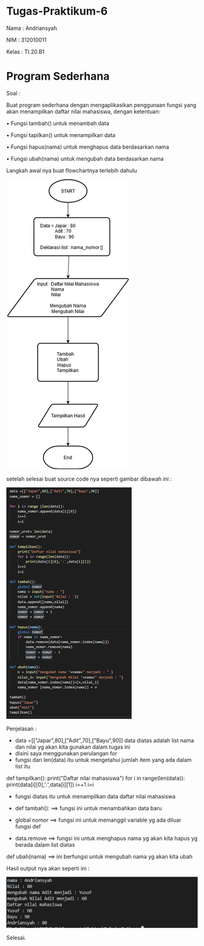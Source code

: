 # Tugas-Praktikum-6


Nama : Andriansyah

NIM  : 312010011

Kelas : TI.20.B1

# Program Sederhana

Soal :

Buat program sederhana dengan mengaplikasikan penggunaan fungsi
yang akan menampilkan daftar nilai mahasiswa, dengan ketentuan:

• Fungsi tambah() untuk menambah data

• Fungsi tapilkan() untuk menampilkan data

• Fungsi hapus(nama) untuk menghapus data berdasarkan nama

• Fungsi ubah(nama) untuk mengubah data berdasarkan nama


Langkah awal nya buat flowchartnya terlebih dahulu 


![image](Picture/FLowchart.png)

setelah selesai buat source code nya seperti gambar dibawah ini :



![image](Picture/ss1.png)

Penjelasan :

- data =[["Japar",80],["Adit",70],["Bayu",90]]
    data diatas adalah list nama dan nilai yg akan kita gunakan dalam tugas ini 
- disini saya menggunakan perulangan for 
- fungsi dari len(data) itu untuk mengetahui jumlah item yang ada dalam list itu 

def tampilkan():
    print("Daftar nilai mahasiswa")
    for i in range(len(data)):
        print(data[i][0],':',data[i][1])
    i=+1
    i=i
    
- fungsi diatas itu untuk menampilkan data daftar nilai mahasiswa

- def tambah():    ==> fungsi ini untuk menambahkan data baru
- global nomor ==> fungsi ini untuk memanggil variable yg ada diluar fungsi def
- data.remove ==> fungsi ini untuk menghapus nama yg akan kita hapus yg berada dalam list diatas

def ubah(nama)  ==> ini berfungsi untuk mengubah nama yg akan kita ubah 


Hasil output nya akan seperti ini :


![image](Picture/ss2.png)


 Selesai.

                      
    
    







